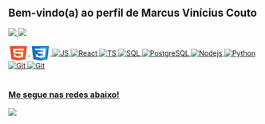 ## Bem-vindo(a) ao perfil de Marcus Vinícius Couto

<div>
   <a href="https://github.com/Marcus-V-Couto">
   <img height="180em" src="https://github-readme-stats.vercel.app/api?username=Marcus-V-Couto&show_icons=true&theme=tokyonight&include_all_commits=true&count_private=true"/>
   <img height="180em" src="https://github-readme-stats.vercel.app/api/top-langs/?username=Marcus-V-Couto&layout=compact&langs_count=6&theme=tokyonight"/>
</div>

<div style="display: inline_block"><br>
   <img align="center" alt="HTML" height="30" width="40" src="https://raw.githubusercontent.com/devicons/devicon/master/icons/html5/html5-original.svg">
   <img align="center" alt="CSS" height="30" width="40" src="https://raw.githubusercontent.com/devicons/devicon/master/icons/css3/css3-original.svg">
   <img align="center" alt="JS" height="30" width="40" src="https://cdn.jsdelivr.net/gh/devicons/devicon@latest/icons/javascript/javascript-original.svg">
   <img align="center" alt="React" height="30" width="40" src="https://cdn.jsdelivr.net/gh/devicons/devicon@latest/icons/react/react-original.svg">
   <img align="center" alt="TS" height="30" width="40" src="https://cdn.jsdelivr.net/gh/devicons/devicon@latest/icons/typescript/typescript-plain.svg">
   <img align="center" alt="SQL" height="30" width="40" src="https://cdn.jsdelivr.net/gh/devicons/devicon@latest/icons/sqldeveloper/sqldeveloper-original.svg">
   <img align="center" alt="PostgreSQL" height="30" width="40" src="https://cdn.jsdelivr.net/gh/devicons/devicon@latest/icons/postgresql/postgresql-original.svg">
   <img align="center" alt="Nodejs" height="30" width="40" src="https://cdn.jsdelivr.net/gh/devicons/devicon@latest/icons/nodejs/nodejs-original.svg">      
   <img align="center" alt="Python" height="30" width="40" src="https://cdn.jsdelivr.net/gh/devicons/devicon@latest/icons/python/python-original.svg">
   <img align="center" alt="Git" height="30" width="40" src="https://cdn.jsdelivr.net/gh/devicons/devicon@latest/icons/git/git-original.svg">
   <img align="center" alt="Git" height="30" width="40" src="https://cdn.jsdelivr.net/gh/devicons/devicon@latest/icons/github/github-original.svg">
</div>

<br>

### Me segue nas redes abaixo!
 
<div> 
   <a href="https://www.linkedin.com/in/marcus-vinícius-gonçalves-de-souza-couto" target="_blank"><img src="https://img.shields.io/badge/-LinkedIn-%230077B5?style=for-the-badge&logo=linkedin&logoColor=white" target="_blank"></a>
</div>
